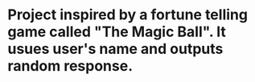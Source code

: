 # Project inspired by a fortune telling game called "The Magic Ball". It usues user's name and outputs random response. 
